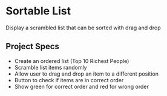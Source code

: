 # Sortable List

Display a scrambled list that can be sorted with drag and drop

## Project Specs

- Create an ordered list (Top 10 Richest People)
- Scramble list items randomly
- Allow user to drag and drop an item to a different position
- Button to check if items are in correct order
- Show green for correct order and red for wrong order